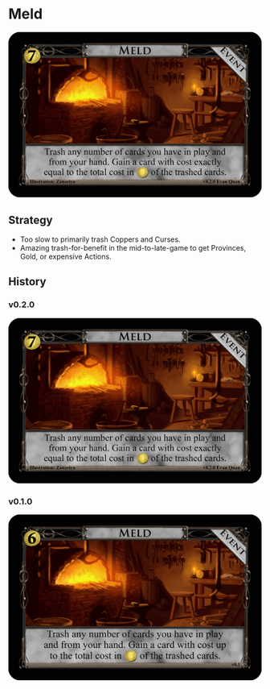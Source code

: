 # Meld

![v0.2.0](/Images/Meld_v0.2.0.png)

## Strategy

- Too slow to primarily trash Coppers and Curses.
- Amazing trash-for-benefit in the mid-to-late-game to get Provinces, Gold,
or expensive Actions.


## History

### v0.2.0

![v0.2.0](/Images/Meld_v0.2.0.png)

### v0.1.0

![v0.1.0](/Images/Meld_v0.1.png)

[^v0.2.0]: /Images/Meld_v0.2.0.png
[^v0.1.0]: /Images/Meld_v0.1.png
